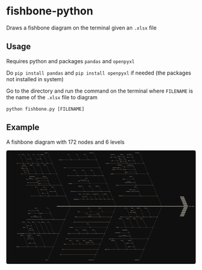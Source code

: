 # fishbone-python

Draws a fishbone diagram on the terminal given an `.xlsx` file

## Usage

Requires python and packages `pandas` and `openpyxl`

Do  `pip install pandas` and `pip install openpyxl` if needed (the packages not installed in system)

Go to the directory and run the command on the terminal where `FILENAME` is the name of the `.xlsx` file to diagram

```
python fishbone.py [FILENAME]
```

## Example

A fishbone diagram with 172 nodes and 6 levels

![](https://github.com/Pipluppp/fishbone-python/blob/main/test-nested-complex.png)

